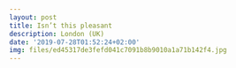 ```yaml
---
layout: post
title: Isn’t this pleasant
description: London (UK)
date: '2019-07-28T01:52:24+02:00'
img: files/ed45317de3fefd041c7091b8b9010a1a71b142f4.jpg
---
```

